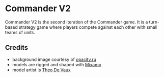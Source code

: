 # Commander V2

Commander V2 is the second iteration of the Commander game. It is a turn-based strategy game where
players compete against each other with small teams of units.

## Credits

- background image courtesy of [opacity.ru](opacity.ru)
- models are rigged and shaped with [Mixamo](https://www.mixamo.com/)
- model artist is [Theo De Vaux](https://x.com/Theo_de_Vaux)
